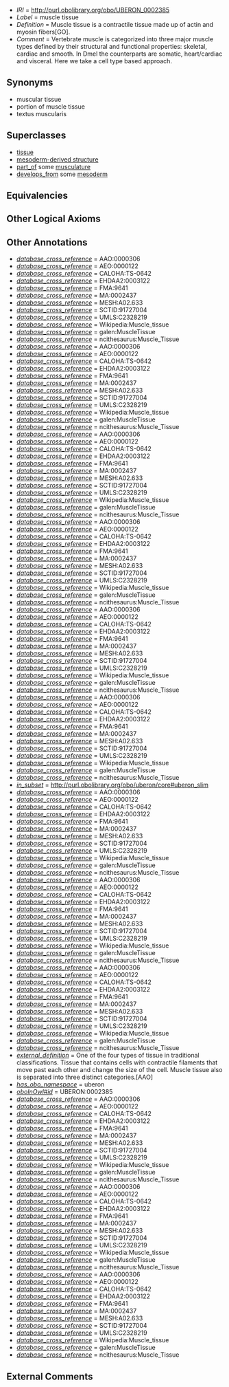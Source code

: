  * *IRI* = http://purl.obolibrary.org/obo/UBERON_0002385
 * *Label* = muscle tissue
 * *Definition* = Muscle tissue is a contractile tissue made up of actin and myosin fibers[GO].
 * *Comment* = Vertebrate muscle is categorized into three major muscle types defined by their structural and functional properties: skeletal, cardiac and smooth. In Dmel the counterparts are somatic, heart/cardiac and visceral. Here we take a cell type based approach.

## Synonyms

 * muscular tissue
 * portion of muscle tissue
 * textus muscularis

## Superclasses

 * [tissue](../../UBERON/79/UBERON_0000479.md)
 * [mesoderm-derived structure](../../UBERON/20/UBERON_0004120.md)
 * [part_of](../../BFO/50/BFO_0000050.md) some [musculature](../../UBERON/15/UBERON_0001015.md)
 * [develops_from](../../RO/02/RO_0002202.md) some [mesoderm](../../UBERON/26/UBERON_0000926.md)

## Equivalencies


## Other Logical Axioms


## Other Annotations

 * *[database_cross_reference](../../ef/oboInOwl#hasDbXref.md)* = AAO:0000306
 * *[database_cross_reference](../../ef/oboInOwl#hasDbXref.md)* = AEO:0000122
 * *[database_cross_reference](../../ef/oboInOwl#hasDbXref.md)* = CALOHA:TS-0642
 * *[database_cross_reference](../../ef/oboInOwl#hasDbXref.md)* = EHDAA2:0003122
 * *[database_cross_reference](../../ef/oboInOwl#hasDbXref.md)* = FMA:9641
 * *[database_cross_reference](../../ef/oboInOwl#hasDbXref.md)* = MA:0002437
 * *[database_cross_reference](../../ef/oboInOwl#hasDbXref.md)* = MESH:A02.633
 * *[database_cross_reference](../../ef/oboInOwl#hasDbXref.md)* = SCTID:91727004
 * *[database_cross_reference](../../ef/oboInOwl#hasDbXref.md)* = UMLS:C2328219
 * *[database_cross_reference](../../ef/oboInOwl#hasDbXref.md)* = Wikipedia:Muscle_tissue
 * *[database_cross_reference](../../ef/oboInOwl#hasDbXref.md)* = galen:MuscleTissue
 * *[database_cross_reference](../../ef/oboInOwl#hasDbXref.md)* = ncithesaurus:Muscle_Tissue
 * *[database_cross_reference](../../ef/oboInOwl#hasDbXref.md)* = AAO:0000306
 * *[database_cross_reference](../../ef/oboInOwl#hasDbXref.md)* = AEO:0000122
 * *[database_cross_reference](../../ef/oboInOwl#hasDbXref.md)* = CALOHA:TS-0642
 * *[database_cross_reference](../../ef/oboInOwl#hasDbXref.md)* = EHDAA2:0003122
 * *[database_cross_reference](../../ef/oboInOwl#hasDbXref.md)* = FMA:9641
 * *[database_cross_reference](../../ef/oboInOwl#hasDbXref.md)* = MA:0002437
 * *[database_cross_reference](../../ef/oboInOwl#hasDbXref.md)* = MESH:A02.633
 * *[database_cross_reference](../../ef/oboInOwl#hasDbXref.md)* = SCTID:91727004
 * *[database_cross_reference](../../ef/oboInOwl#hasDbXref.md)* = UMLS:C2328219
 * *[database_cross_reference](../../ef/oboInOwl#hasDbXref.md)* = Wikipedia:Muscle_tissue
 * *[database_cross_reference](../../ef/oboInOwl#hasDbXref.md)* = galen:MuscleTissue
 * *[database_cross_reference](../../ef/oboInOwl#hasDbXref.md)* = ncithesaurus:Muscle_Tissue
 * *[database_cross_reference](../../ef/oboInOwl#hasDbXref.md)* = AAO:0000306
 * *[database_cross_reference](../../ef/oboInOwl#hasDbXref.md)* = AEO:0000122
 * *[database_cross_reference](../../ef/oboInOwl#hasDbXref.md)* = CALOHA:TS-0642
 * *[database_cross_reference](../../ef/oboInOwl#hasDbXref.md)* = EHDAA2:0003122
 * *[database_cross_reference](../../ef/oboInOwl#hasDbXref.md)* = FMA:9641
 * *[database_cross_reference](../../ef/oboInOwl#hasDbXref.md)* = MA:0002437
 * *[database_cross_reference](../../ef/oboInOwl#hasDbXref.md)* = MESH:A02.633
 * *[database_cross_reference](../../ef/oboInOwl#hasDbXref.md)* = SCTID:91727004
 * *[database_cross_reference](../../ef/oboInOwl#hasDbXref.md)* = UMLS:C2328219
 * *[database_cross_reference](../../ef/oboInOwl#hasDbXref.md)* = Wikipedia:Muscle_tissue
 * *[database_cross_reference](../../ef/oboInOwl#hasDbXref.md)* = galen:MuscleTissue
 * *[database_cross_reference](../../ef/oboInOwl#hasDbXref.md)* = ncithesaurus:Muscle_Tissue
 * *[database_cross_reference](../../ef/oboInOwl#hasDbXref.md)* = AAO:0000306
 * *[database_cross_reference](../../ef/oboInOwl#hasDbXref.md)* = AEO:0000122
 * *[database_cross_reference](../../ef/oboInOwl#hasDbXref.md)* = CALOHA:TS-0642
 * *[database_cross_reference](../../ef/oboInOwl#hasDbXref.md)* = EHDAA2:0003122
 * *[database_cross_reference](../../ef/oboInOwl#hasDbXref.md)* = FMA:9641
 * *[database_cross_reference](../../ef/oboInOwl#hasDbXref.md)* = MA:0002437
 * *[database_cross_reference](../../ef/oboInOwl#hasDbXref.md)* = MESH:A02.633
 * *[database_cross_reference](../../ef/oboInOwl#hasDbXref.md)* = SCTID:91727004
 * *[database_cross_reference](../../ef/oboInOwl#hasDbXref.md)* = UMLS:C2328219
 * *[database_cross_reference](../../ef/oboInOwl#hasDbXref.md)* = Wikipedia:Muscle_tissue
 * *[database_cross_reference](../../ef/oboInOwl#hasDbXref.md)* = galen:MuscleTissue
 * *[database_cross_reference](../../ef/oboInOwl#hasDbXref.md)* = ncithesaurus:Muscle_Tissue
 * *[database_cross_reference](../../ef/oboInOwl#hasDbXref.md)* = AAO:0000306
 * *[database_cross_reference](../../ef/oboInOwl#hasDbXref.md)* = AEO:0000122
 * *[database_cross_reference](../../ef/oboInOwl#hasDbXref.md)* = CALOHA:TS-0642
 * *[database_cross_reference](../../ef/oboInOwl#hasDbXref.md)* = EHDAA2:0003122
 * *[database_cross_reference](../../ef/oboInOwl#hasDbXref.md)* = FMA:9641
 * *[database_cross_reference](../../ef/oboInOwl#hasDbXref.md)* = MA:0002437
 * *[database_cross_reference](../../ef/oboInOwl#hasDbXref.md)* = MESH:A02.633
 * *[database_cross_reference](../../ef/oboInOwl#hasDbXref.md)* = SCTID:91727004
 * *[database_cross_reference](../../ef/oboInOwl#hasDbXref.md)* = UMLS:C2328219
 * *[database_cross_reference](../../ef/oboInOwl#hasDbXref.md)* = Wikipedia:Muscle_tissue
 * *[database_cross_reference](../../ef/oboInOwl#hasDbXref.md)* = galen:MuscleTissue
 * *[database_cross_reference](../../ef/oboInOwl#hasDbXref.md)* = ncithesaurus:Muscle_Tissue
 * *[database_cross_reference](../../ef/oboInOwl#hasDbXref.md)* = AAO:0000306
 * *[database_cross_reference](../../ef/oboInOwl#hasDbXref.md)* = AEO:0000122
 * *[database_cross_reference](../../ef/oboInOwl#hasDbXref.md)* = CALOHA:TS-0642
 * *[database_cross_reference](../../ef/oboInOwl#hasDbXref.md)* = EHDAA2:0003122
 * *[database_cross_reference](../../ef/oboInOwl#hasDbXref.md)* = FMA:9641
 * *[database_cross_reference](../../ef/oboInOwl#hasDbXref.md)* = MA:0002437
 * *[database_cross_reference](../../ef/oboInOwl#hasDbXref.md)* = MESH:A02.633
 * *[database_cross_reference](../../ef/oboInOwl#hasDbXref.md)* = SCTID:91727004
 * *[database_cross_reference](../../ef/oboInOwl#hasDbXref.md)* = UMLS:C2328219
 * *[database_cross_reference](../../ef/oboInOwl#hasDbXref.md)* = Wikipedia:Muscle_tissue
 * *[database_cross_reference](../../ef/oboInOwl#hasDbXref.md)* = galen:MuscleTissue
 * *[database_cross_reference](../../ef/oboInOwl#hasDbXref.md)* = ncithesaurus:Muscle_Tissue
 * *[in_subset](../../et/oboInOwl#inSubset.md)* = http://purl.obolibrary.org/obo/uberon/core#uberon_slim
 * *[database_cross_reference](../../ef/oboInOwl#hasDbXref.md)* = AAO:0000306
 * *[database_cross_reference](../../ef/oboInOwl#hasDbXref.md)* = AEO:0000122
 * *[database_cross_reference](../../ef/oboInOwl#hasDbXref.md)* = CALOHA:TS-0642
 * *[database_cross_reference](../../ef/oboInOwl#hasDbXref.md)* = EHDAA2:0003122
 * *[database_cross_reference](../../ef/oboInOwl#hasDbXref.md)* = FMA:9641
 * *[database_cross_reference](../../ef/oboInOwl#hasDbXref.md)* = MA:0002437
 * *[database_cross_reference](../../ef/oboInOwl#hasDbXref.md)* = MESH:A02.633
 * *[database_cross_reference](../../ef/oboInOwl#hasDbXref.md)* = SCTID:91727004
 * *[database_cross_reference](../../ef/oboInOwl#hasDbXref.md)* = UMLS:C2328219
 * *[database_cross_reference](../../ef/oboInOwl#hasDbXref.md)* = Wikipedia:Muscle_tissue
 * *[database_cross_reference](../../ef/oboInOwl#hasDbXref.md)* = galen:MuscleTissue
 * *[database_cross_reference](../../ef/oboInOwl#hasDbXref.md)* = ncithesaurus:Muscle_Tissue
 * *[database_cross_reference](../../ef/oboInOwl#hasDbXref.md)* = AAO:0000306
 * *[database_cross_reference](../../ef/oboInOwl#hasDbXref.md)* = AEO:0000122
 * *[database_cross_reference](../../ef/oboInOwl#hasDbXref.md)* = CALOHA:TS-0642
 * *[database_cross_reference](../../ef/oboInOwl#hasDbXref.md)* = EHDAA2:0003122
 * *[database_cross_reference](../../ef/oboInOwl#hasDbXref.md)* = FMA:9641
 * *[database_cross_reference](../../ef/oboInOwl#hasDbXref.md)* = MA:0002437
 * *[database_cross_reference](../../ef/oboInOwl#hasDbXref.md)* = MESH:A02.633
 * *[database_cross_reference](../../ef/oboInOwl#hasDbXref.md)* = SCTID:91727004
 * *[database_cross_reference](../../ef/oboInOwl#hasDbXref.md)* = UMLS:C2328219
 * *[database_cross_reference](../../ef/oboInOwl#hasDbXref.md)* = Wikipedia:Muscle_tissue
 * *[database_cross_reference](../../ef/oboInOwl#hasDbXref.md)* = galen:MuscleTissue
 * *[database_cross_reference](../../ef/oboInOwl#hasDbXref.md)* = ncithesaurus:Muscle_Tissue
 * *[database_cross_reference](../../ef/oboInOwl#hasDbXref.md)* = AAO:0000306
 * *[database_cross_reference](../../ef/oboInOwl#hasDbXref.md)* = AEO:0000122
 * *[database_cross_reference](../../ef/oboInOwl#hasDbXref.md)* = CALOHA:TS-0642
 * *[database_cross_reference](../../ef/oboInOwl#hasDbXref.md)* = EHDAA2:0003122
 * *[database_cross_reference](../../ef/oboInOwl#hasDbXref.md)* = FMA:9641
 * *[database_cross_reference](../../ef/oboInOwl#hasDbXref.md)* = MA:0002437
 * *[database_cross_reference](../../ef/oboInOwl#hasDbXref.md)* = MESH:A02.633
 * *[database_cross_reference](../../ef/oboInOwl#hasDbXref.md)* = SCTID:91727004
 * *[database_cross_reference](../../ef/oboInOwl#hasDbXref.md)* = UMLS:C2328219
 * *[database_cross_reference](../../ef/oboInOwl#hasDbXref.md)* = Wikipedia:Muscle_tissue
 * *[database_cross_reference](../../ef/oboInOwl#hasDbXref.md)* = galen:MuscleTissue
 * *[database_cross_reference](../../ef/oboInOwl#hasDbXref.md)* = ncithesaurus:Muscle_Tissue
 * *[external_definition](../../UBPROP/01/UBPROP_0000001.md)* = One of the four types of tissue in traditional classifications. Tissue that contains cells with contractile filaments that move past each other and change the size of the cell. Muscle tissue also is separated into three distinct categories.[AAO]
 * *[has_obo_namespace](../../ce/oboInOwl#hasOBONamespace.md)* = uberon
 * *[oboInOwl#id](../../id/oboInOwl#id.md)* = UBERON:0002385
 * *[database_cross_reference](../../ef/oboInOwl#hasDbXref.md)* = AAO:0000306
 * *[database_cross_reference](../../ef/oboInOwl#hasDbXref.md)* = AEO:0000122
 * *[database_cross_reference](../../ef/oboInOwl#hasDbXref.md)* = CALOHA:TS-0642
 * *[database_cross_reference](../../ef/oboInOwl#hasDbXref.md)* = EHDAA2:0003122
 * *[database_cross_reference](../../ef/oboInOwl#hasDbXref.md)* = FMA:9641
 * *[database_cross_reference](../../ef/oboInOwl#hasDbXref.md)* = MA:0002437
 * *[database_cross_reference](../../ef/oboInOwl#hasDbXref.md)* = MESH:A02.633
 * *[database_cross_reference](../../ef/oboInOwl#hasDbXref.md)* = SCTID:91727004
 * *[database_cross_reference](../../ef/oboInOwl#hasDbXref.md)* = UMLS:C2328219
 * *[database_cross_reference](../../ef/oboInOwl#hasDbXref.md)* = Wikipedia:Muscle_tissue
 * *[database_cross_reference](../../ef/oboInOwl#hasDbXref.md)* = galen:MuscleTissue
 * *[database_cross_reference](../../ef/oboInOwl#hasDbXref.md)* = ncithesaurus:Muscle_Tissue
 * *[database_cross_reference](../../ef/oboInOwl#hasDbXref.md)* = AAO:0000306
 * *[database_cross_reference](../../ef/oboInOwl#hasDbXref.md)* = AEO:0000122
 * *[database_cross_reference](../../ef/oboInOwl#hasDbXref.md)* = CALOHA:TS-0642
 * *[database_cross_reference](../../ef/oboInOwl#hasDbXref.md)* = EHDAA2:0003122
 * *[database_cross_reference](../../ef/oboInOwl#hasDbXref.md)* = FMA:9641
 * *[database_cross_reference](../../ef/oboInOwl#hasDbXref.md)* = MA:0002437
 * *[database_cross_reference](../../ef/oboInOwl#hasDbXref.md)* = MESH:A02.633
 * *[database_cross_reference](../../ef/oboInOwl#hasDbXref.md)* = SCTID:91727004
 * *[database_cross_reference](../../ef/oboInOwl#hasDbXref.md)* = UMLS:C2328219
 * *[database_cross_reference](../../ef/oboInOwl#hasDbXref.md)* = Wikipedia:Muscle_tissue
 * *[database_cross_reference](../../ef/oboInOwl#hasDbXref.md)* = galen:MuscleTissue
 * *[database_cross_reference](../../ef/oboInOwl#hasDbXref.md)* = ncithesaurus:Muscle_Tissue
 * *[database_cross_reference](../../ef/oboInOwl#hasDbXref.md)* = AAO:0000306
 * *[database_cross_reference](../../ef/oboInOwl#hasDbXref.md)* = AEO:0000122
 * *[database_cross_reference](../../ef/oboInOwl#hasDbXref.md)* = CALOHA:TS-0642
 * *[database_cross_reference](../../ef/oboInOwl#hasDbXref.md)* = EHDAA2:0003122
 * *[database_cross_reference](../../ef/oboInOwl#hasDbXref.md)* = FMA:9641
 * *[database_cross_reference](../../ef/oboInOwl#hasDbXref.md)* = MA:0002437
 * *[database_cross_reference](../../ef/oboInOwl#hasDbXref.md)* = MESH:A02.633
 * *[database_cross_reference](../../ef/oboInOwl#hasDbXref.md)* = SCTID:91727004
 * *[database_cross_reference](../../ef/oboInOwl#hasDbXref.md)* = UMLS:C2328219
 * *[database_cross_reference](../../ef/oboInOwl#hasDbXref.md)* = Wikipedia:Muscle_tissue
 * *[database_cross_reference](../../ef/oboInOwl#hasDbXref.md)* = galen:MuscleTissue
 * *[database_cross_reference](../../ef/oboInOwl#hasDbXref.md)* = ncithesaurus:Muscle_Tissue

## External Comments

